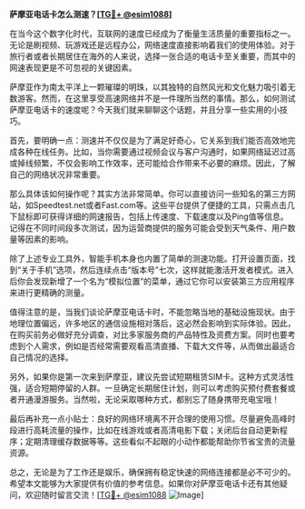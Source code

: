 **萨摩亚电话卡怎么测速？[[TG💪+ @esim1088](https://t.me/s/esim1088)]**

在当今这个数字化时代，互联网的速度已经成为了衡量生活质量的重要指标之一。无论是刷视频、玩游戏还是远程办公，网络速度直接影响着我们的使用体验。对于旅行者或者长期居住在海外的人来说，选择一张合适的电话卡至关重要，而其中的网速表现更是不可忽视的关键因素。

萨摩亚作为南太平洋上一颗璀璨的明珠，以其独特的自然风光和文化魅力吸引着无数游客。然而，在这里享受高速网络并不是一件理所当然的事情。那么，如何测试萨摩亚电话卡的速度呢？今天我们就来聊聊这个话题，并且分享一些实用的小技巧。

首先，要明确一点：测速并不仅仅是为了满足好奇心，它关系到我们能否高效地完成各种在线任务。比如，当你需要通过视频会议与客户沟通时，如果网络延迟过高或掉线频繁，不仅会影响工作效率，还可能给合作带来不必要的麻烦。因此，了解自己的网络状况非常重要。

那么具体该如何操作呢？其实方法非常简单。你可以直接访问一些知名的第三方网站，如Speedtest.net或者Fast.com等。这些平台提供了便捷的工具，只需点击几下鼠标即可获得详细的网速报告，包括上传速度、下载速度以及Ping值等信息。记得在不同时间段多次测试，因为运营商提供的服务可能会受到天气条件、用户数量等因素的影响。

除了上述专业工具外，智能手机本身也内置了简单的测速功能。打开设置页面，找到“关于手机”选项，然后连续点击“版本号”七次，这样就能激活开发者模式。进入后你会发现新增了一个名为“模拟位置”的菜单，通过它你可以安装第三方应用程序来进行更精确的测量。

值得注意的是，当我们谈论萨摩亚电话卡时，不能忽略当地的基础设施现状。由于地理位置偏远，许多地区的通信设施相对落后，这必然会影响到实际体验。因此，在购买前务必做好充分调查，对比多家服务商的产品特性及资费方案。同时也要考虑到个人需求，例如是否经常需要观看高清直播、下载大文件等，从而做出最适合自己情况的选择。

另外，如果你是第一次来到萨摩亚，建议先尝试短期租赁SIM卡。这种方式灵活性强，适合短期停留的人群。一旦确定长期居住计划，则可以考虑购买预付费套餐或者开通漫游服务。当然啦，无论采取哪种方式，都别忘了随身携带充电宝哦！

最后再补充一点小贴士：良好的网络环境离不开合理的使用习惯。尽量避免高峰时段进行高耗流量的操作，比如在线游戏或者高清电影下载；关闭后台自动更新程序；定期清理缓存数据等等。这些看似不起眼的小动作都能帮助你节省宝贵的流量资源。

总之，无论是为了工作还是娱乐，确保拥有稳定快速的网络连接都是必不可少的。希望本文能够为大家提供有价值的参考信息。如果你对萨摩亚电话卡还有其他疑问，欢迎随时留言交流！[[TG💪+ @esim1088](https://t.me/s/esim1088) ![Image](https://i.postimg.cc/4NQfJmqS/Snipaste-2025-05-13-00-14-12.png)]